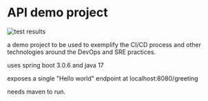 API demo project
=================
![test results](https://github.com/dnylpz/apiDemo/actions/workflows/apiDemo-build.yaml/badge.svg)

a demo project to be used to exemplify 
the CI/CD process and other technologies 
around the DevOps and SRE practices.


uses spring boot 3.0.6 and java 17

exposes a single "Hello world" endpoint
at localhost:8080/greeting

needs maven to run.